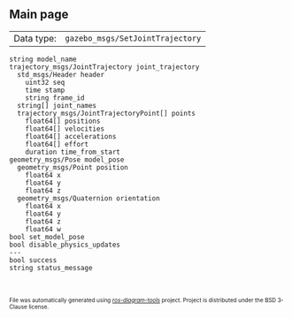 <!--
File was automatically generated using 'ros-diagram-tools' project.
Project is distributed under the BSD 3-Clause license.
-->

## Main page

|     |     |
| --- | --- |
| Data type: | `gazebo_msgs/SetJointTrajectory` |

```
string model_name
trajectory_msgs/JointTrajectory joint_trajectory
  std_msgs/Header header
    uint32 seq
    time stamp
    string frame_id
  string[] joint_names
  trajectory_msgs/JointTrajectoryPoint[] points
    float64[] positions
    float64[] velocities
    float64[] accelerations
    float64[] effort
    duration time_from_start
geometry_msgs/Pose model_pose
  geometry_msgs/Point position
    float64 x
    float64 y
    float64 z
  geometry_msgs/Quaternion orientation
    float64 x
    float64 y
    float64 z
    float64 w
bool set_model_pose
bool disable_physics_updates
---
bool success
string status_message


```


</br>
<font size="1">
File was automatically generated using <a href="https://github.com/anetczuk/ros-diagram-tools"><i>ros-diagram-tools</i></a> project.
Project is distributed under the BSD 3-Clause license.
</font>
